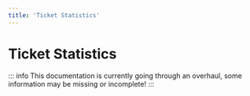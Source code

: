 ```yaml
---
title: 'Ticket Statistics'
---
```


# Ticket Statistics

::: info
This documentation is currently going through an overhaul, some information may be missing or incomplete!
:::
